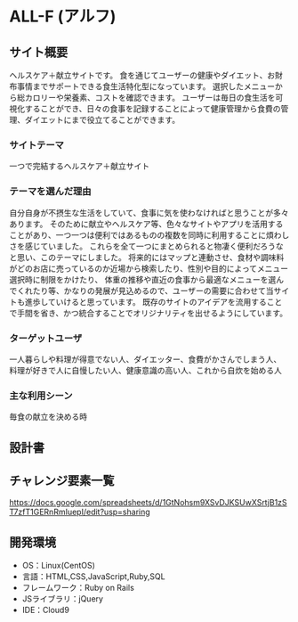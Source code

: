 # ALL-F (アルフ) 

## サイト概要
ヘルスケア＋献立サイトです。
食を通じてユーザーの健康やダイエット、お財布事情までサポートできる食生活特化型になっています。
選択したメニューから総カロリーや栄養素、コストを確認できます。
ユーザーは毎日の食生活を可視化することができ、日々の食事を記録することによって健康管理から食費の管理、ダイエットにまで役立てることができます。


### サイトテーマ
一つで完結するヘルスケア＋献立サイト


### テーマを選んだ理由
自分自身が不摂生な生活をしていて、食事に気を使わなければと思うことが多々あります。
そのために献立やヘルスケア等、色々なサイトやアプリを活用することがあり、一つ一つは便利ではあるものの複数を同時に利用することに煩わしさを感じていました。
これらを全て一つにまとめられると物凄く便利だろうなと思い、このテーマにしました。
将来的にはマップと連動させ、食材や調味料がどのお店に売っているのか近場から検索したり、性別や目的によってメニュー選択時に制限をかけたり、
体重の推移や直近の食事から最適なメニューを選んでくれたり等、かなりの発展が見込めるので、ユーザーの需要に合わせて当サイトも進歩していけると思っています。
既存のサイトのアイデアを流用することで手間を省き、かつ統合することでオリジナリティを出せるようにしています。


### ターゲットユーザ
一人暮らしや料理が得意でない人、ダイエッター、食費がかさんでしまう人、
料理が好きで人に自慢したい人、健康意識の高い人、これから自炊を始める人


### 主な利用シーン
毎食の献立を決める時


## 設計書


## チャレンジ要素一覧
https://docs.google.com/spreadsheets/d/1GtNohsm9XSvDJKSUwXSrtjB1zST7zfT1GERnRmIuepI/edit?usp=sharing


## 開発環境
- OS：Linux(CentOS)
- 言語：HTML,CSS,JavaScript,Ruby,SQL
- フレームワーク：Ruby on Rails
- JSライブラリ：jQuery
- IDE：Cloud9

